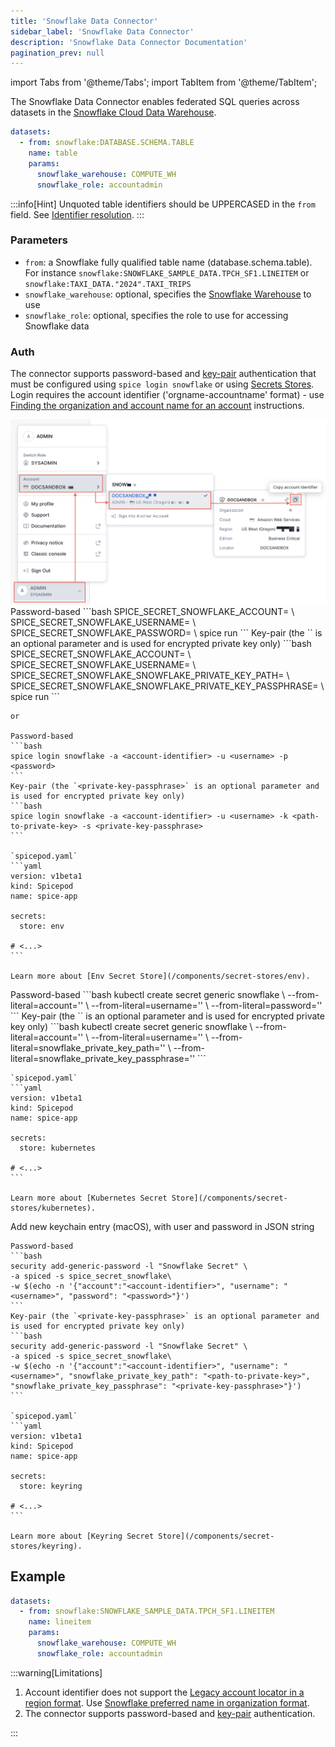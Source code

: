 ```yaml
---
title: 'Snowflake Data Connector'
sidebar_label: 'Snowflake Data Connector'
description: 'Snowflake Data Connector Documentation'
pagination_prev: null
---
```


import Tabs from '@theme/Tabs';
import TabItem from '@theme/TabItem';

The Snowflake Data Connector enables federated SQL queries across datasets in the [Snowflake Cloud Data Warehouse](https://www.snowflake.com/).

```yaml
datasets:
  - from: snowflake:DATABASE.SCHEMA.TABLE
    name: table
    params:
      snowflake_warehouse: COMPUTE_WH
      snowflake_role: accountadmin
```

:::info[Hint]
Unquoted table identifiers should be UPPERCASED in the `from` field. See [Identifier resolution](https://docs.snowflake.com/en/sql-reference/identifiers-syntax#label-identifier-casing).
:::

### Parameters

- `from`: a Snowflake fully qualified table name (database.schema.table). For instance `snowflake:SNOWFLAKE_SAMPLE_DATA.TPCH_SF1.LINEITEM` or `snowflake:TAXI_DATA."2024".TAXI_TRIPS`
- `snowflake_warehouse`: optional, specifies the [Snowflake Warehouse](https://docs.snowflake.com/en/user-guide/warehouses-tasks) to use
- `snowflake_role`: optional, specifies the role to use for accessing Snowflake data

### Auth

The connector supports password-based and [key-pair](https://docs.snowflake.com/en/user-guide/key-pair-auth) authentication that must be configured using `spice login snowflake` or using [Secrets Stores](/components/secret-stores). Login requires the account identifier ('orgname-accountname' format) - use [Finding the organization and account name for an account](https://docs.snowflake.com/en/user-guide/admin-account-identifier#finding-the-organization-and-account-name-for-an-account) instructions.

<img width="800" src="/img/snowflake/ui-snowsight-account-identifier.png" />

<Tabs>
  <TabItem value="env" label="Env">
    Password-based
    ```bash
    SPICE_SECRET_SNOWFLAKE_ACCOUNT=<account-identifier> \
    SPICE_SECRET_SNOWFLAKE_USERNAME=<username> \
    SPICE_SECRET_SNOWFLAKE_PASSWORD=<password> \
    spice run
    ```
     Key-pair (the `<private-key-passphrase>` is an optional parameter and is used for encrypted private key only)
     ```bash
    SPICE_SECRET_SNOWFLAKE_ACCOUNT=<account-identifier> \
    SPICE_SECRET_SNOWFLAKE_USERNAME=<username> \
    SPICE_SECRET_SNOWFLAKE_SNOWFLAKE_PRIVATE_KEY_PATH=<path-to-private-key> \
    SPICE_SECRET_SNOWFLAKE_SNOWFLAKE_PRIVATE_KEY_PASSPHRASE=<private-key-passphrase> \
    spice run
    ```

    or

    Password-based
    ```bash
    spice login snowflake -a <account-identifier> -u <username> -p <password>
    ```
    Key-pair (the `<private-key-passphrase>` is an optional parameter and is used for encrypted private key only)
    ```bash
    spice login snowflake -a <account-identifier> -u <username> -k <path-to-private-key> -s <private-key-passphrase>
    ```

    `spicepod.yaml`
    ```yaml
    version: v1beta1
    kind: Spicepod
    name: spice-app

    secrets:
      store: env

    # <...>
    ```

    Learn more about [Env Secret Store](/components/secret-stores/env).

  </TabItem>
  <TabItem value="k8s" label="Kubernetes">
    Password-based
    ```bash
    kubectl create secret generic snowflake \
      --from-literal=account='<account-identifier>' \
      --from-literal=username='<username>' \
      --from-literal=password='<password>'
    ```
    Key-pair (the `<private-key-passphrase>` is an optional parameter and is used for encrypted private key only)
    ```bash
    kubectl create secret generic snowflake \
      --from-literal=account='<account-identifier>' \
      --from-literal=username='<username>' \
      --from-literal=snowflake_private_key_path='<path-to-private-key>' \
      --from-literal=snowflake_private_key_passphrase='<private-key-passphrase>'
    ```

    `spicepod.yaml`
    ```yaml
    version: v1beta1
    kind: Spicepod
    name: spice-app

    secrets:
      store: kubernetes

    # <...>
    ```

    Learn more about [Kubernetes Secret Store](/components/secret-stores/kubernetes).

  </TabItem>
  <TabItem value="keyring" label="Keyring">
    Add new keychain entry (macOS), with user and password in JSON string

    Password-based
    ```bash
    security add-generic-password -l "Snowflake Secret" \
    -a spiced -s spice_secret_snowflake\
    -w $(echo -n '{"account":"<account-identifier>", "username": "<username>", "password": "<password>"}')
    ```
    Key-pair (the `<private-key-passphrase>` is an optional parameter and is used for encrypted private key only)
    ```bash
    security add-generic-password -l "Snowflake Secret" \
    -a spiced -s spice_secret_snowflake\
    -w $(echo -n '{"account":"<account-identifier>", "username": "<username>", "snowflake_private_key_path": "<path-to-private-key>", "snowflake_private_key_passphrase": "<private-key-passphrase>"}')
    ```

    `spicepod.yaml`
    ```yaml
    version: v1beta1
    kind: Spicepod
    name: spice-app

    secrets:
      store: keyring

    # <...>
    ```

    Learn more about [Keyring Secret Store](/components/secret-stores/keyring).

  </TabItem>
</Tabs>

## Example

```yaml
datasets:
  - from: snowflake:SNOWFLAKE_SAMPLE_DATA.TPCH_SF1.LINEITEM
    name: lineitem
    params:
      snowflake_warehouse: COMPUTE_WH
      snowflake_role: accountadmin
```

:::warning[Limitations]

1. Account identifier does not support the [Legacy account locator in a region format](https://docs.snowflake.com/en/user-guide/admin-account-identifier#format-2-legacy-account-locator-in-a-region). Use [Snowflake preferred name in organization format](https://docs.snowflake.com/en/user-guide/admin-account-identifier#format-1-preferred-account-name-in-your-organization).
1. The connector supports password-based and [key-pair](https://docs.snowflake.com/en/user-guide/key-pair-auth) authentication.

:::
